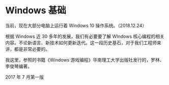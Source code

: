 # Windows 基础

当前，现在大部分电脑上运行着 Windows 10 操作系统。（2018.12.24）

根据 Windows 近 30 多年的发展，我们有必要要了解 WIndows 核心编程的相关内容。不论新语言、新技术如何更新迭代。这一段历史基石，对于我们工程师来讲，都是非常必要的。

我这里，参照的书籍《Windows 游戏编程》华南理工大学出版社发行的，罗林、李俊琴编著。

2017 年 7 月第一版
